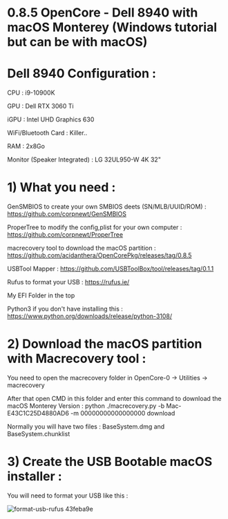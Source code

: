 # 0.8.5 OpenCore - Dell 8940 with macOS Monterey (Windows tutorial but can be with macOS)

# Dell 8940 Configuration :

CPU : i9-10900K 

GPU : Dell RTX 3060 Ti

iGPU : Intel UHD Graphics 630

WiFi/Bluetooth Card : Killer..

RAM : 2x8Go 

Monitor (Speaker Integrated) : LG 32UL950-W 4K 32"

# 1) What you need :

GenSMBIOS to create your own SMBIOS deets (SN/MLB/UUID/ROM) : https://github.com/corpnewt/GenSMBIOS

ProperTree to modify the config,plist for your own computer : https://github.com/corpnewt/ProperTree

macrecovery tool to download the macOS partition : https://github.com/acidanthera/OpenCorePkg/releases/tag/0.8.5

USBTool Mapper : https://github.com/USBToolBox/tool/releases/tag/0.1.1

Rufus to format your USB : https://rufus.ie/

My EFI Folder in the top 

Python3 if you don't have installing this : https://www.python.org/downloads/release/python-3108/

# 2) Download the macOS partition with Macrecovery tool :

You need to open the macrecovery folder in OpenCore-0 -> Utilities -> macrecovery 

After that open CMD in this folder and enter this command to download the macOS Monterey Version : python ./macrecovery.py -b Mac-E43C1C25D4880AD6 -m 00000000000000000 download

Normally you will have two files : BaseSystem.dmg and BaseSystem.chunklist

# 3) Create the USB Bootable macOS installer :

You will need to format your USB like this :


![format-usb-rufus 43feba9e](https://user-images.githubusercontent.com/78324112/195980444-6415c1f6-5b51-45ae-9866-f61c1dbb3390.png)




